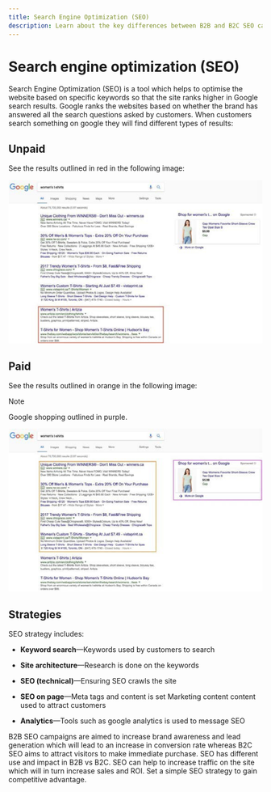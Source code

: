 ```yaml
---
title: Search Engine Optimization (SEO)
description: Learn about the key differences between B2B and B2C SEO campaigns.
---
```


# Search engine optimization (SEO)

Search Engine Optimization (SEO) is a tool which helps to optimise the website based on specific keywords so that the site ranks higher in Google search results. Google ranks the websites based on whether the brand has answered all the search questions asked by customers. When customers search something on google they will find different types of results:

## Unpaid

See the results outlined in red in the following image:

![Unpaid SEO Google search results](../../assets/playbooks/seo-unpaid.png)

## Paid

See the results outlined in orange in the following image:

>[!NOTE]
>
>Google shopping outlined in purple.

![Paid SEO Google search results](../../assets/playbooks/seo-paid.png)

## Strategies

SEO strategy includes:

- **Keyword search**—Keywords used by customers to search

- **Site architecture**—Research is done on the keywords

- **SEO (technical)**—Ensuring SEO crawls the site

- **SEO on page**—Meta tags and content is set Marketing content content used to attract customers

- **Analytics**—Tools such as google analytics is used to message SEO

B2B SEO campaigns are aimed to increase brand awareness and lead generation which will lead to an increase in conversion rate whereas B2C SEO aims to attract visitors to make immediate purchase. SEO has different use and impact in B2B vs B2C. SEO can help to increase traffic on the site which will in turn increase sales and ROI. Set a simple SEO strategy to gain competitive advantage.
